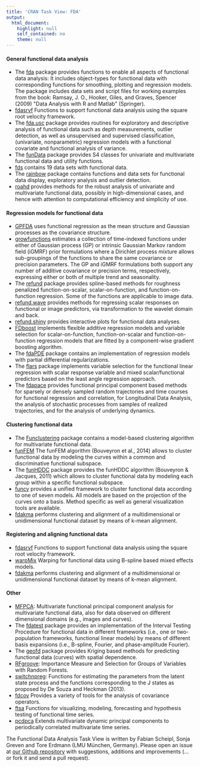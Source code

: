 ```yaml
---
title: 'CRAN Task View: FDA'
output: 
  html_document: 
    highlight: null
    self_contained: no
    theme: null
---
```


<!--
<name>FDA</name>  
<topic>Functional data analysis</topic>  
<maintainer email="fabian.scheipl@stat.uni-muenchen.de">Fabian Scheipl </maintainer>  
<maintainer email="sonja.greven@stat.uni-muenchen.de">Sonja Greven </maintainer>  
<version>2017-03-28</version>  

<info><p>
Functional data analysis (FDA) deals with data that <a href="https://en.wikipedia.org/wiki/Functional_data_analysis">"provides information about curves, surfaces or anything else varying over a continuum."</a> This task view catalogues available packages in this rapidly developing field.</p>
-->


#### General functional data analysis

* The [fda](https://cran.r-project.org/web/packages/fda/index.html) package provides functions to enable all aspects of functional data analysis: It includes object-types for functional data with corresponding functions for smoothing, plotting and regression models. The package includes data sets and script files for working examples from the book: Ramsay, J. O., Hooker, Giles, and Graves, Spencer (2009) "Data Analysis with R and Matlab" (Springer).
* [fdasrvf](https://cran.r-project.org/web/packages/fdasrvf/index.html) Functions to support functional data analysis using the square root velocity framework.
* The [fda.usc](https://cran.r-project.org/web/packages/fda.usc/index.html) package provides routines for exploratory and descriptive analysis of functional data such as depth measurements, outlier detection, as well as unsupervised and supervised classification, (univariate, nonparametric) regression models with a functional covariate and functional analysis of variance.
* The [funData](https://cran.r-project.org/web/packages/funData/index.html) package provides S4 classes for univariate and multivariate functional data and utility functions.
* [fds](https://cran.r-project.org/web/packages/fds/index.html) contains 19 data sets with functional data.
* The [rainbow](https://cran.r-project.org/web/packages/rainbow/index.html) package contains functions and data sets for functional data display, exploratory analysis and outlier detection.
* [roahd](https://cran.r-project.org/web/packages/roahd/index.html) provides methods for the robust analysis of univariate and multivariate functional data, possibly in high-dimensional cases, and hence with attention to computational efficiency and simplicity of use.

#### Regression models for functional data

* [GPFDA](https://cran.r-project.org/web/packages/GPFDA/index.html) uses functional regression as the mean structure and Gaussian processes as the covariance structure.
* [growfunctions](https://cran.r-project.org/web/packages/growfunctions/index.html) estimates a collection of time-indexed functions under either of Gaussian process (GP) or intrinsic Gaussian Markov random field (iGMRF) prior formulations where a Dirichlet process mixture allows sub-groupings of the functions to share the same covariance or precision parameters. The GP and iGMRF formulations both support any number of additive covariance or precision terms, respectively, expressing either or both of multiple trend and seasonality.
* The [refund](https://cran.r-project.org/web/packages/refund/index.html) package provides spline-based methods for roughness penalized function-on-scalar, scalar-on-function, and function-on-function regression. Some of the functions are applicable to image data.
* [refund.wave](https://cran.r-project.org/web/packages/refund.wave/index.html) provides methods for regressing scalar responses on functional or image predictors, via transformation to the wavelet domain and back.
* [refund.shiny](https://cran.r-project.org/web/packages/refund.shiny/index.html) provides interactive plots for functional data analyses.
* [FDboost](https://cran.r-project.org/web/packages/refund/index.html) implements flexible additive regression models and variable selection for scalar-on-function, function-on-scalar and function-on-function regression models that are fitted by a component-wise gradient boosting algorithm.
* The [fdaPDE](https://cran.r-project.org/web/packages/fdaPDE/index.html) package contains an implementation of regression models with partial differential regularizations.
* The [flars](https://cran.r-project.org/web/packages/flars/index.html) package implements variable selection for the functional linear regression with scalar response variable and mixed scalar/functional predictors based on the least angle regression approach.
* The [fdapace](https://cran.r-project.org/web/packages/fdapace/index.html) provides functional principal component based methods for sparsely or densely sampled random trajectories and time courses for functional regression and correlation, for Longitudinal Data Analysis, the analysis of stochastic processes from samples of realized trajectories, and for the analysis of underlying dynamics.

#### Clustering functional data 

* The [Funclustering](https://cran.r-project.org/web/packages/Funclustering/index.html) package contains a model-based clustering algorithm for multivariate functional data.
* [funFEM](https://cran.r-project.org/web/packages/funFEM/index.html) The funFEM algorithm (Bouveyron et al., 2014) allows to cluster functional data by modeling the curves within a common and discriminative functional subspace.
* The [funHDDC](https://cran.r-project.org/web/packages/funHDDC/index.html) package provides the funHDDC algorithm (Bouveyron & Jacques, 2011) which allows to cluster functional data by modeling each group within a specific functional subspace.
* [funcy](https://cran.r-project.org/web/packages/funcy/index.html) provides a unified framework to cluster functional data according to one of seven models. All models are based on the projection of the curves onto a basis. Method specific as well as general visualization tools are available.
* [fdakma](https://cran.r-project.org/web/packages/fdakma/index.html) performs clustering and alignment of a multidimensional or unidimensional functional dataset by means of k-mean alignment.


#### Registering and aligning functional data 

* [fdasrvf](https://cran.r-project.org/web/packages/fdasrvf/index.html) Functions to support functional data analysis using the square root velocity framework.
* [warpMix](https://cran.r-project.org/web/packages/warpMix/index.html) Warping for functional data using B-spline based mixed effects models.
* [fdakma](https://cran.r-project.org/web/packages/fdakma/index.html) performs clustering and alignment of a multidimensional or unidimensional functional dataset by means of k-mean alignment.

#### Other

* [MFPCA](https://cran.r-project.org/web/packages/MFPCA/index.html): Multivariate functional principal component analysis for multivariate functional data, also for data observed on different dimensional domains (e.g., images and curves).
* The [fdatest](https://cran.r-project.org/web/packages/fdatest/index.html) package provides an implementation of the Interval Testing Procedure for functional data in different frameworks (i.e., one or two-population frameworks, functional linear models) by means of different basis expansions (i.e., B-spline, Fourier, and phase-amplitude Fourier).
* The [geofd](https://cran.r-project.org/web/packages/geofd/index.html) package provides Kriging based methods for predicting functional data (curves) with spatial dependence.
* [RFgroove](https://cran.r-project.org/web/packages/RFgroove/index.html): Importance Measure and Selection for Groups of Variables with Random Forests.
* [switchnpreg](https://cran.r-project.org/web/packages/switchnpreg/index.html): Functions for estimating the parameters from the latent state process and the functions corresponding to the J states as proposed by De Souza and Heckman (2013).
* [fdcov](https://cran.r-project.org/web/packages/fdcov/index.html) Provides a variety of tools for the analysis of covariance operators.
* [ftsa](https://cran.r-project.org/web/packages/ftsa/index.html) Functions for visualizing, modeling, forecasting and hypothesis testing of functional time series.
* [pcdpca](https://cran.r-project.org/web/packages/pcdpca/index.html) Extends multivariate dynamic principal components to periodically correlated multivariate time series.

The Functional Data Analysis Task View is written by Fabian Scheipl, Sonja Greven and Tore Erdmann (LMU München, Germany).
Please open an issue at <a href="https://github.com/fabian-s/taskview_fda/issues">our Github repository</a> with suggestions, additions and improvements (... or fork it and send a pull request).
